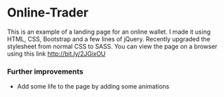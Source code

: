 # Online-Trader

This is an example of a landing page for an online wallet. I made it using HTML, CSS, Bootstrap and a few lines of jQuery.
Recently upgraded the stylesheet from normal CSS to SASS. You can view the page on a browser using this link http://bit.ly/2JGixOU

### Further improvements
- Add some life to the page by adding some animations

